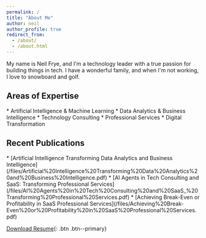 ```yaml
---
permalink: /
title: "About Me"
author: neil
author_profile: true
redirect_from: 
  - /about/
  - /about.html
---
```


My name is Neil Frye, and I'm a technology leader with a true passion for building things in tech. I have a wonderful family, and when I'm not working, I love to snowboard and golf.

## Areas of Expertise

<div class="stagger-list" markdown="1">
* Artificial Intelligence & Machine Learning
* Data Analytics & Business Intelligence
* Technology Consulting
* Professional Services
* Digital Transformation
</div>

## Recent Publications

<div class="stagger-list" markdown="1">
* [Artificial Intelligence Transforming Data Analytics and Business Intelligence](/files/Artificial%20Intelligence%20Transforming%20Data%20Analytics%20and%20Business%20Intelligence.pdf)
* [AI Agents in Tech Consulting and SaaS: Transforming Professional Services](/files/AI%20Agents%20in%20Tech%20Consulting%20and%20SaaS_%20Transforming%20Professional%20Services.pdf)
* [Achieving Break-Even or Profitability in SaaS Professional Services](/files/Achieving%20Break-Even%20or%20Profitability%20in%20SaaS%20Professional%20Services.pdf)
</div>

[Download Resume](/assets/resume.pdf){: .btn .btn--primary}

